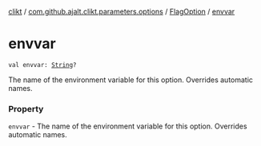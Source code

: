 [clikt](../../index.md) / [com.github.ajalt.clikt.parameters.options](../index.md) / [FlagOption](index.md) / [envvar](./envvar.md)

# envvar

`val envvar: `[`String`](https://kotlinlang.org/api/latest/jvm/stdlib/kotlin/-string/index.html)`?`

The name of the environment variable for this option. Overrides automatic names.

### Property

`envvar` - The name of the environment variable for this option. Overrides automatic names.